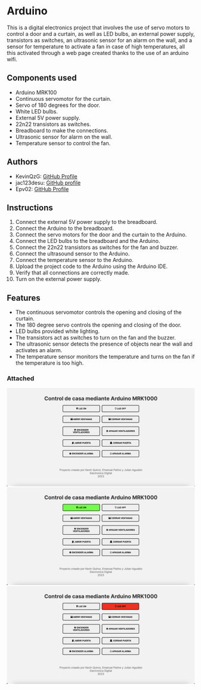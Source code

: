 # Arduino

This is a digital electronics project that involves the use of servo motors to control a door and a curtain, as well as LED bulbs, an external power supply, transistors as switches, an ultrasonic sensor for an alarm on the wall, and a sensor for temperature to activate a fan in case of high temperatures, all this activated through a web page created thanks to the use of an arduino wifi.

## Components used

- Arduino MRK100
- Continuous servomotor for the curtain.
- Servo of 180 degrees for the door.
- White LED bulbs.
- External 5V power supply.
- 22n22 transistors as switches.
- Breadboard to make the connections.
- Ultrasonic sensor for alarm on the wall.
- Temperature sensor to control the fan.

## Authors

- KevinQzG: [GitHub Profile](https://github.com/KevinQzG)
- jac123desu: [GitHub profile](https://github.com/jac123desu)
- Epv02: [GitHub Profile](https://github.com/Epv02)

## Instructions

1. Connect the external 5V power supply to the breadboard.
2. Connect the Arduino to the breadboard.
3. Connect the servo motors for the door and the curtain to the Arduino.
4. Connect the LED bulbs to the breadboard and the Arduino.
5. Connect the 22n22 transistors as switches for the fan and buzzer.
6. Connect the ultrasound sensor to the Arduino.
7. Connect the temperature sensor to the Arduino.
8. Upload the project code to the Arduino using the Arduino IDE.
9. Verify that all connections are correctly made.
10. Turn on the external power supply.

## Features

- The continuous servomotor controls the opening and closing of the curtain.
- The 180 degree servo controls the opening and closing of the door.
- LED bulbs provided white lighting.
- The transistors act as switches to turn on the fan and the buzzer.
- The ultrasonic sensor detects the presence of objects near the wall and activates an alarm.
- The temperature sensor monitors the temperature and turns on the fan if the temperature is too high.

### Attached

![Anexo 1](https://raw.githubusercontent.com/KevinQzG/Arduino/master/arduino.png)
![Anexo 2](https://raw.githubusercontent.com/KevinQzG/Arduino/master/arduino2.png)
![Anexo 3](https://raw.githubusercontent.com/KevinQzG/Arduino/master/arduino3.png)

